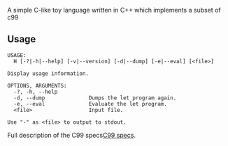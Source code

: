A simple C-like toy language written in C++ which implements a subset of c99


## Usage

```
USAGE:
  H [-?|-h|--help] [-v|--version] [-d|--dump] [-e|--eval] [<file>]

Display usage information.

OPTIONS, ARGUMENTS:
  -?, -h, --help
  -d, --dump              Dumps the let program again.
  -e, --eval              Evaluate the let program.
  <file>                  Input file.

Use "-" as <file> to output to stdout.
```

Full description of the C99 specs[C99 specs](http://www.open-std.org/jtc1/sc22/wg14/www/docs/n1570.pdf).
